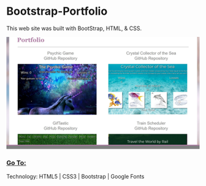 # Bootstrap-Portfolio
This web site was built with BootStrap, HTML, & CSS.

![alt text](./assets/images/Bootstrap.JPG "Portfolio")

### [Go To:](https://Edestiny7.github.io/Bootstrap-Portfolio/)

Technology: HTML5 | CSS3 | Bootstrap | Google Fonts